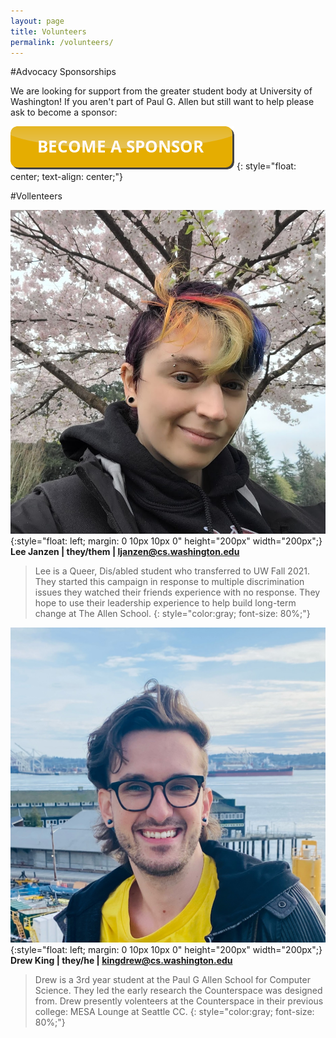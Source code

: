 ```yaml
---
layout: page
title: Volunteers
permalink: /volunteers/
---
```

#Advocacy Sponsorships
 
We are looking for support from the greater student body at University of Washington! If you aren't part of Paul G. Allen but still want to help please ask to become a sponsor:

[![button to click to become a sponsor](/images/sponsor.png)](https://multiculturalmatrix.github.io/sponsorship/)
{: style="float: center; text-align: center;"}

#Vollenteers

![picture of androgenous light-skinned person in front of cherry blossoms with rainbow colored hair](/images/ljanzen.jpg){:style="float: left; margin: 0 10px 10px 0" height="200px" width="200px";}
**Lee Janzen | they/them | ljanzen@cs.washington.edu**

> Lee is a Queer, Dis/abled student who transferred to UW Fall 2021. They started this campaign in response to multiple discrimination issues they watched their friends experience with no response. They hope to use their leadership experience to help build long-term change at The Allen School.
{: style="color:gray; font-size: 80%;"}


![picture of androgenous light-skinned person in front of the Puget Sound with dark brown hair, smiling](/images/kingdrew.jpg){:style="float: left; margin: 0 10px 10px 0" height="200px" width="200px";}
**Drew King | they/he | kingdrew@cs.washington.edu**

> Drew is a 3rd year student at the Paul G Allen School for Computer Science. They led the early research the Counterspace was designed from. Drew presently volenteers at the Counterspace in their previous college: MESA Lounge at Seattle CC.
{: style="color:gray; font-size: 80%;"}
